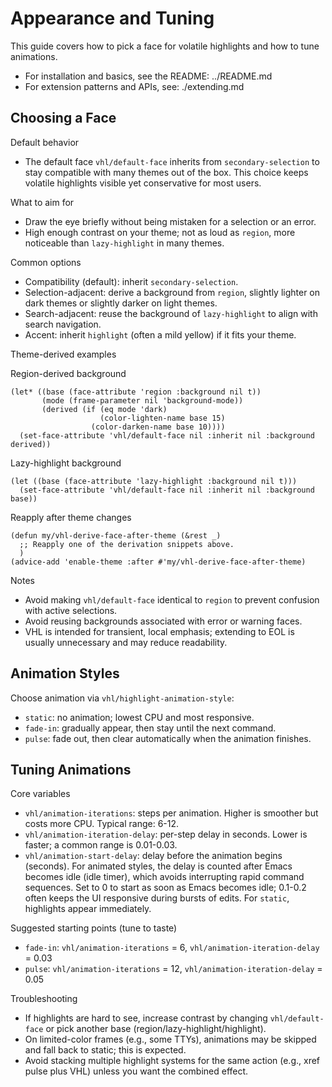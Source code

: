 # Appearance and Tuning

This guide covers how to pick a face for volatile highlights and how to tune animations.

- For installation and basics, see the README: ../README.md
- For extension patterns and APIs, see: ./extending.md

## Choosing a Face

Default behavior
- The default face `vhl/default-face` inherits from `secondary-selection` to stay
  compatible with many themes out of the box. This choice keeps volatile
  highlights visible yet conservative for most users.

What to aim for
- Draw the eye briefly without being mistaken for a selection or an error.
- High enough contrast on your theme; not as loud as `region`, more noticeable
  than `lazy-highlight` in many themes.

Common options
- Compatibility (default): inherit `secondary-selection`.
- Selection-adjacent: derive a background from `region`, slightly lighter on
  dark themes or slightly darker on light themes.
- Search-adjacent: reuse the background of `lazy-highlight` to align with
  search navigation.
- Accent: inherit `highlight` (often a mild yellow) if it fits your theme.

Theme-derived examples

Region-derived background
```emacs-lisp
(let* ((base (face-attribute 'region :background nil t))
       (mode (frame-parameter nil 'background-mode))
       (derived (if (eq mode 'dark)
                    (color-lighten-name base 15)
                  (color-darken-name base 10))))
  (set-face-attribute 'vhl/default-face nil :inherit nil :background derived))
```

Lazy-highlight background
```emacs-lisp
(let ((base (face-attribute 'lazy-highlight :background nil t)))
  (set-face-attribute 'vhl/default-face nil :inherit nil :background base))
```

Reapply after theme changes
```emacs-lisp
(defun my/vhl-derive-face-after-theme (&rest _)
  ;; Reapply one of the derivation snippets above.
  )
(advice-add 'enable-theme :after #'my/vhl-derive-face-after-theme)
```

Notes
- Avoid making `vhl/default-face` identical to `region` to prevent confusion
  with active selections.
- Avoid reusing backgrounds associated with error or warning faces.
- VHL is intended for transient, local emphasis; extending to EOL is usually
  unnecessary and may reduce readability.

## Animation Styles

Choose animation via `vhl/highlight-animation-style`:
- `static`: no animation; lowest CPU and most responsive.
- `fade-in`: gradually appear, then stay until the next command.
- `pulse`: fade out, then clear automatically when the animation finishes.

## Tuning Animations

Core variables
- `vhl/animation-iterations`: steps per animation. Higher is smoother but costs
  more CPU. Typical range: 6-12.
- `vhl/animation-iteration-delay`: per-step delay in seconds. Lower is faster; a
  common range is 0.01-0.03.
- `vhl/animation-start-delay`: delay before the animation begins (seconds). For
  animated styles, the delay is counted after Emacs becomes idle (idle timer),
  which avoids interrupting rapid command sequences. Set to 0 to start as soon
  as Emacs becomes idle; 0.1-0.2 often keeps the UI responsive during bursts of
  edits. For `static`, highlights appear immediately.

Suggested starting points (tune to taste)
- `fade-in`: `vhl/animation-iterations` = 6, `vhl/animation-iteration-delay` = 0.03
- `pulse`: `vhl/animation-iterations` = 12, `vhl/animation-iteration-delay` = 0.05

Troubleshooting
- If highlights are hard to see, increase contrast by changing
  `vhl/default-face` or pick another base (region/lazy-highlight/highlight).
- On limited-color frames (e.g., some TTYs), animations may be skipped and
  fall back to static; this is expected.
- Avoid stacking multiple highlight systems for the same action (e.g., xref
  pulse plus VHL) unless you want the combined effect.

